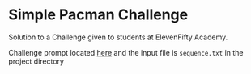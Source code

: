 
# Simple Pacman Challenge

Solution to a Challenge given to students at ElevenFifty Academy.

Challenge prompt located [here](https://docs.google.com/document/d/1_asPNY0d3U6RacLoU_W7IoASxJk7UT_-zBBAffXidVE/edit) and the input file is `sequence.txt` in the project directory

